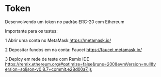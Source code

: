 # Token
Desenvolvendo um token no padrão ERC-20 com Ethereum

Importante para os testes:

1 Abrir uma conta no MetaMask https://metamask.io/

2 Depositar fundos em na conta: Faucet https://faucet.metamask.io/

3 Deploy em rede de teste com Remix IDE https://remix.ethereum.org/#optimize=false&runs=200&evmVersion=null&version=soljson-v0.8.7+commit.e28d00a7.js
